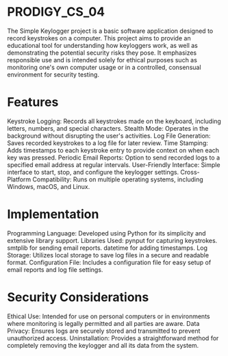 # PRODIGY_CS_04

The Simple Keylogger project is a basic software application designed to record keystrokes on a computer. This project aims to provide an educational tool for understanding how keyloggers work, as well as demonstrating the potential security risks they pose. It emphasizes responsible use and is intended solely for ethical purposes such as monitoring one's own computer usage or in a controlled, consensual environment for security testing.

# Features
Keystroke Logging: Records all keystrokes made on the keyboard, including letters, numbers, and special characters.
Stealth Mode: Operates in the background without disrupting the user's activities.
Log File Generation: Saves recorded keystrokes to a log file for later review.
Time Stamping: Adds timestamps to each keystroke entry to provide context on when each key was pressed.
Periodic Email Reports: Option to send recorded logs to a specified email address at regular intervals.
User-Friendly Interface: Simple interface to start, stop, and configure the keylogger settings.
Cross-Platform Compatibility: Runs on multiple operating systems, including Windows, macOS, and Linux.
# Implementation
Programming Language: Developed using Python for its simplicity and extensive library support.
Libraries Used:
pynput for capturing keystrokes.
smtplib for sending email reports.
datetime for adding timestamps.
Log Storage: Utilizes local storage to save log files in a secure and readable format.
Configuration File: Includes a configuration file for easy setup of email reports and log file settings.
# Security Considerations
Ethical Use: Intended for use on personal computers or in environments where monitoring is legally permitted and all parties are aware.
Data Privacy: Ensures logs are securely stored and transmitted to prevent unauthorized access.
Uninstallation: Provides a straightforward method for completely removing the keylogger and all its data from the system.
